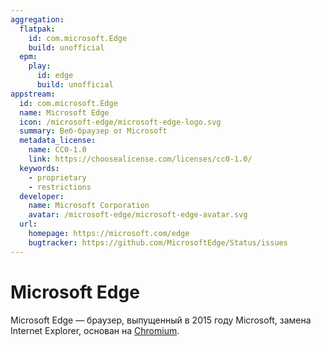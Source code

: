 ```yaml
---
aggregation:
  flatpak:
    id: com.microsoft.Edge
    build: unofficial
  epm:
    play:
      id: edge
      build: unofficial
appstream:
  id: com.microsoft.Edge
  name: Microsoft Edge
  icon: /microsoft-edge/microsoft-edge-logo.svg
  summary: Веб-браузер от Microsoft
  metadata_license:
    name: CC0-1.0
    link: https://choosealicense.com/licenses/cc0-1.0/
  keywords:
    - proprietary
    - restrictions
  developer:
    name: Microsoft Corporation
    avatar: /microsoft-edge/microsoft-edge-avatar.svg
  url:
    homepage: https://microsoft.com/edge
    bugtracker: https://github.com/MicrosoftEdge/Status/issues
---
```


# Microsoft Edge

Microsoft Edge — браузер, выпущенный в 2015 году Microsoft, замена Internet Explorer, основан на [Chromium](/chromium).

<!--@include: @apps/_parts/install/content-flatpak.md-->
<!--@include: @apps/_parts/warns/unprivileged-spaces.md-->
<!--@include: @apps/_parts/install/content-epm-play.md-->
